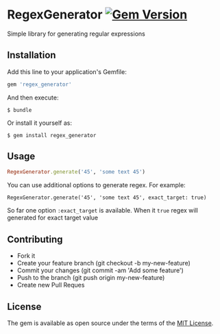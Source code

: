 # RegexGenerator [![Gem Version](https://badge.fury.io/rb/regex_generator.svg)](https://badge.fury.io/rb/regex_generator)

Simple library for generating regular expressions

## Installation

Add this line to your application's Gemfile:

```ruby
gem 'regex_generator'
```

And then execute:

    $ bundle

Or install it yourself as:

    $ gem install regex_generator

## Usage

```ruby
RegexGenerator.generate('45', 'some text 45')
```

You can use additional options to generate regex. For example:

```
RegexGenerator.generate('45', 'some text 45', exact_target: true)
```

So far one option `:exact_target` is available. When it `true` regex will
generated for exact target value

## Contributing

- Fork it
- Create your feature branch (git checkout -b my-new-feature)
- Commit your changes (git commit -am 'Add some feature')
- Push to the branch (git push origin my-new-feature)
- Create new Pull Reques

## License

The gem is available as open source under the terms of the [MIT License](https://opensource.org/licenses/MIT).
